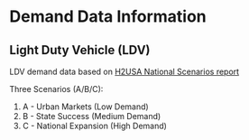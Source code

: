 # Demand Data Information

## Light Duty Vehicle (LDV)
LDV demand data based on [H2USA National Scenarios report](http://h2usa.org/sites/default/files/H2USA_LRWG_NationalScenarios2017.pdf "H2USA National Scenarios Report")

Three Scenarios (A/B/C): 
1. A - Urban Markets (Low Demand)
2. B - State Success (Medium Demand)
3. C - National Expansion (High Demand)
